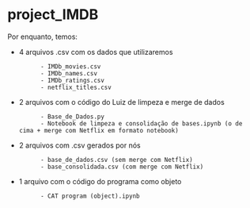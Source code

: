 # project_IMDB

Por enquanto, temos:

- 4 arquivos .csv com os dados que utilizaremos

            - IMDb_movies.csv
            - IMDb_names.csv
            - IMDb_ratings.csv
            - netflix_titles.csv
            
            
- 2 arquivos com o código do Luiz de limpeza e merge de dados

            - Base_de_Dados.py
            - Notebook de limpeza e consolidação de bases.ipynb (o de cima + merge com Netflix em formato notebook)
            
- 2 arquivos com .csv gerados por nós

            - base_de_dados.csv (sem merge com Netflix)
            - base_consolidada.csv (com merge com Netflix)
   
- 1 arquivo com o código do programa como objeto

            - CAT program (object).ipynb 